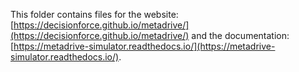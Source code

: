 This folder contains files for the website: [https://decisionforce.github.io/metadrive/](https://decisionforce.github.io/metadrive/) and the documentation: [https://metadrive-simulator.readthedocs.io/](https://metadrive-simulator.readthedocs.io/).